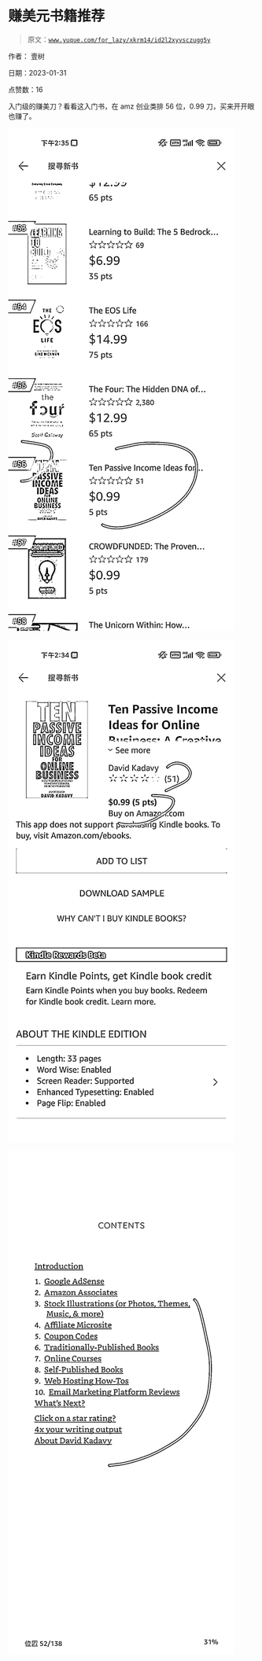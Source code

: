 # 赚美元书籍推荐

> 原文：[`www.yuque.com/for_lazy/xkrm14/id2l2xyvsczugg5y`](https://www.yuque.com/for_lazy/xkrm14/id2l2xyvsczugg5y)

作者： 壹树 

日期：2023-01-31 

点赞数：16 

入门级的赚美刀？看看这入门书，在 amz 创业类排 56 位，0.99 刀，买来开开眼也赚了。 

![](img/aa822e16d260fe5a27b9bcfcc8cec4c0.png)  

![](img/a327d4fd29b35a6df8fb8d6fc67847ba.png)  

![](img/4ce45ad0b46bd5e50a44960bd82ae13d.png)  

